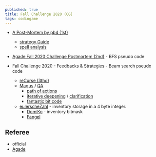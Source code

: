 ```yaml
---
published: true
title: Fall Challenge 2020 (CG)
tags: codingame
---
```

- [A Post-Mortem by pb4 (1st)](https://github.com/pb4git/Fall-Challenge-2020)
	- [strategy Guide](https://spicee.mattle.online/lobby/forum/topic/d52WjBx3WX3R27rzy/a-player-s-guide-to-spicee)
    - [spell analysis](https://forum.codingame.com/t/fall-challenge-2020-feedbacks-strategies/187846/104?u=yduf)
- [Agade Fall 2020 Challenge Postmortem (2nd)](https://github.com/Agade09/Agade-Fall2020-Challenge-Postmortem) - BFS pseudo code

- [Fall Challenge 2020 - Feedbacks & Strategies](https://www.codingame.com/forum/t/fall-challenge-2020-feedbacks-strategies/187846) - Beam search pseudo code
    - [reCurse (3thd)](https://forum.codingame.com/t/fall-challenge-2020-feedbacks-strategies/187846/81?u=yduf)
    - [Magus](https://forum.codingame.com/t/fall-challenge-2020-feedbacks-strategies/187846/2?u=yduf) / [QA](https://forum.codingame.com/t/fall-challenge-2020-feedbacks-strategies/187846/10?u=yduf)
    	- [path of actions](https://forum.codingame.com/t/fall-challenge-2020-feedbacks-strategies/187846/118?u=yduf)
        - [iterative deepening](https://forum.codingame.com/t/fall-challenge-2020-feedbacks-strategies/187846/131?u=yduf) / [clarification](https://forum.codingame.com/t/fall-challenge-2020-feedbacks-strategies/187846/141?u=yduf)
        - [fantastic bit code](https://github.com/dreignier/fantastic-bits/blob/master/fantastic-bits.cpp)
    - [eulerscheZahl](https://forum.codingame.com/t/fall-challenge-2020-feedbacks-strategies/187846/40?u=yduf) - inventory storage in a 4 byte integer.
    	- [DomiKo](https://forum.codingame.com/t/fall-challenge-2020-feedbacks-strategies/187846/43?u=yduf) - inventory bitmask
        - [Fangel](https://forum.codingame.com/t/fall-challenge-2020-feedbacks-strategies/187846/111?u=yduf)


## Referee
- [official](https://github.com/CodinGame/FallChallenge2020)
- [Agade](https://github.com/Agade09/Fall2020-Challenge-Arena)
